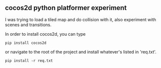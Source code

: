 ## cocos2d python platformer experiment

I was trying to load a tiled map and do collision with it, also experiment with scenes and transitions.  

In order to install cocos2d, you can type

	pip install cocos2d

or navigate to the root of the project and install whatever's listed in 'req.txt'.

	pip install -r req.txt
